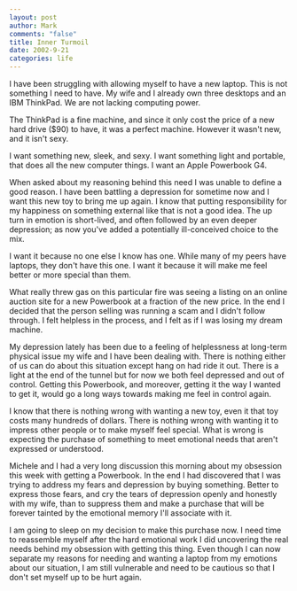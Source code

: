 ```yaml
--- 
layout: post
author: Mark
comments: "false"
title: Inner Turmoil
date: 2002-9-21
categories: life
---
```

I have been struggling with allowing myself to have a new laptop. This is not something I need to have. My wife and I already own three desktops and an IBM ThinkPad. We are not lacking computing power.

The ThinkPad is a fine machine, and since it only cost the price of a new hard drive ($90) to have, it was a perfect machine. However it wasn't new, and it isn't sexy.

I want something new, sleek, and sexy. I want something light and portable, that does all the new computer things. I want an Apple Powerbook G4.

When asked about my reasoning behind this need I was unable to define a good reason. I have been battling a depression for sometime now and I want this new toy to bring me up again. I know that putting responsibility for my happiness on something external like that is not a good idea. The up turn in emotion is short-lived, and often followed by an even deeper depression; as now you've added a potentially ill-conceived choice to the mix.

I want it because no one else I know has one. While many of my peers have laptops, they don't have this one. I want it because it will make me feel better or more special than them.

What really threw gas on this particular fire was seeing a listing on an online auction site for a new Powerbook at a fraction of the new price. In the end I decided that the person selling was running a scam and I didn't follow through. I felt helpless in the process, and I felt as if I was losing my dream machine.

My depression lately has been due to a feeling of helplessness at long-term physical issue my wife and I have been dealing with. There is nothing either of us can do about this situation except hang on had ride it out. There is a light at the end of the tunnel but for now we both feel depressed and out of control. Getting this Powerbook, and moreover, getting it the way I wanted to get it, would go a long ways towards making me feel in control again.

I know that there is nothing wrong with wanting a new toy, even it that toy costs many hundreds of dollars. There is nothing wrong with wanting it to impress other people or to make myself feel special. What is wrong is expecting the purchase of something to meet emotional needs that aren't expressed or understood.

Michele and I had a very long discussion this morning about my obsession this week with getting a Powerbook. In the end I had discovered that I was trying to address my fears and depression by buying something. Better to express those fears, and cry the tears of depression openly and honestly with my wife, than to suppress them and make a purchase that will be forever tainted by the emotional memory I'll associate with it.

I am going to sleep on my decision to make this purchase now. I need time to reassemble myself after the hard emotional work I did uncovering the real needs behind my obsession with getting this thing. Even though I can now separate my reasons for needing and wanting a laptop from my emotions about our situation, I am still vulnerable and need to be cautious so that I don't set myself up to be hurt again.
